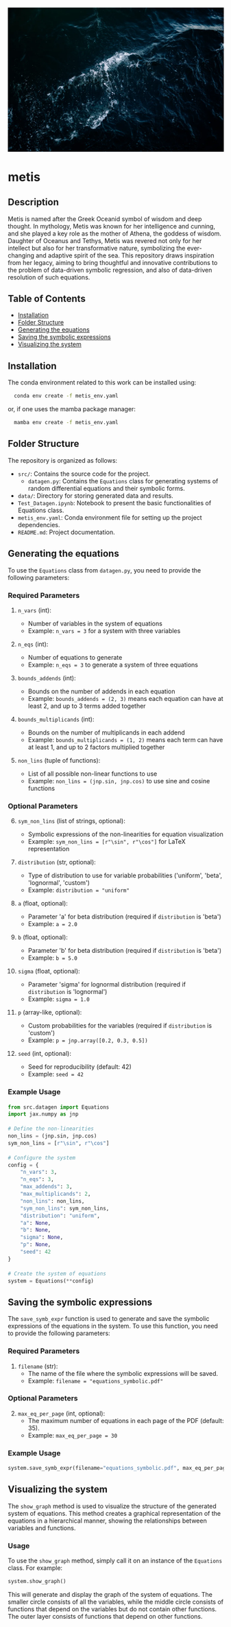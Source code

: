 ![Metis Logo](metis_logo.jpg)

# metis

## Description
Metis is named after the Greek Oceanid symbol of wisdom and deep thought. In mythology, Metis was known for her intelligence and cunning, and she played a key role as the mother of Athena, the goddess of wisdom. Daughter of Oceanus and Tethys, Metis was revered not only for her intellect but also for her transformative nature, symbolizing the ever-changing and adaptive spirit of the sea. This repository draws inspiration from her legacy, aiming to bring thoughtful and innovative contributions to the problem of data-driven symbolic regression, and also of data-driven resolution of such equations.

## Table of Contents
- [Installation](#installation)
- [Folder Structure](#folder-structure)
- [Generating the equations](#generating-the-equations)
- [Saving the symbolic expressions](#saving-the-symbolic-expressions)
- [Visualizing the system](#visualizing-the-system)

## Installation
The conda environment related to this work can be installed using:
```bash
  conda env create -f metis_env.yaml
```
or, if one uses the mamba package manager:
```bash
  mamba env create -f metis_env.yaml
```

## Folder Structure
The repository is organized as follows:

- `src/`: Contains the source code for the project.
  - `datagen.py`: Contains the `Equations` class for generating systems of random differential equations and their symbolic forms.
- `data/`: Directory for storing generated data and results.
- `Test_Datagen.ipynb`: Notebook to present the basic functionalities of Equations class.
- `metis_env.yaml`: Conda environment file for setting up the project dependencies.
- `README.md`: Project documentation.

## Generating the equations

To use the `Equations` class from `datagen.py`, you need to provide the following parameters:

### Required Parameters

1. `n_vars` (int): 
   - Number of variables in the system of equations
   - Example: `n_vars = 3` for a system with three variables

2. `n_eqs` (int):
   - Number of equations to generate
   - Example: `n_eqs = 3` to generate a system of three equations

3. `bounds_addends` (int):
   - Bounds on the number of addends in each equation
   - Example: `bounds_addends = (2, 3)` means each equation can have at least 2, and up to 3 terms added together

4. `bounds_multiplicands` (int):
   - Bounds on the number of multiplicands in each addend
   - Example: `bounds_multiplicands = (1, 2)` means each term can have at least 1, and up to 2 factors multiplied together

5. `non_lins` (tuple of functions):
   - List of all possible non-linear functions to use
   - Example: `non_lins = (jnp.sin, jnp.cos)` to use sine and cosine functions

### Optional Parameters

6. `sym_non_lins` (list of strings, optional):
   - Symbolic expressions of the non-linearities for equation visualization
   - Example: `sym_non_lins = [r"\sin", r"\cos"]` for LaTeX representation

7. `distribution` (str, optional):
   - Type of distribution to use for variable probabilities ('uniform', 'beta', 'lognormal', 'custom')
   - Example: `distribution = "uniform"`

8. `a` (float, optional):
   - Parameter 'a' for beta distribution (required if `distribution` is 'beta')
   - Example: `a = 2.0`

9. `b` (float, optional):
   - Parameter 'b' for beta distribution (required if `distribution` is 'beta')
   - Example: `b = 5.0`

10. `sigma` (float, optional):
    - Parameter 'sigma' for lognormal distribution (required if `distribution` is 'lognormal')
    - Example: `sigma = 1.0`

11. `p` (array-like, optional):
    - Custom probabilities for the variables (required if `distribution` is 'custom')
    - Example: `p = jnp.array([0.2, 0.3, 0.5])`

12. `seed` (int, optional):
    - Seed for reproducibility (default: 42)
    - Example: `seed = 42`

### Example Usage

```python
from src.datagen import Equations
import jax.numpy as jnp

# Define the non-linearities
non_lins = (jnp.sin, jnp.cos)
sym_non_lins = [r"\sin", r"\cos"]

# Configure the system
config = {
    "n_vars": 3,
    "n_eqs": 3,
    "max_addends": 3,
    "max_multiplicands": 2,
    "non_lins": non_lins,
    "sym_non_lins": sym_non_lins,
    "distribution": "uniform",
    "a": None,
    "b": None,
    "sigma": None,
    "p": None,
    "seed": 42
}

# Create the system of equations
system = Equations(**config)
```

## Saving the symbolic expressions

The `save_symb_expr` function is used to generate and save the symbolic expressions of the equations in the system. To use this function, you need to provide the following parameters:

### Required Parameters

1. `filename` (str): 
   - The name of the file where the symbolic expressions will be saved.
   - Example: `filename = "equations_symbolic.pdf"`

### Optional Parameters

2. `max_eq_per_page` (int, optional):
   - The maximum number of equations in each page of the PDF (default: 35).
   - Example: `max_eq_per_page = 30`

### Example Usage

```python
system.save_symb_expr(filename="equations_symbolic.pdf", max_eq_per_page=30)
```

## Visualizing the system

The `show_graph` method is used to visualize the structure of the generated system of equations. This method creates a graphical representation of the equations in a hierarchical manner, showing the relationships between variables and functions.

### Usage

To use the `show_graph` method, simply call it on an instance of the `Equations` class. For example:

```python
system.show_graph()
```

This will generate and display the graph of the system of equations. The smaller circle consists of all the variables, while the middle circle consists of functions that depend on the variables but do not contain other functions. The outer layer consists of functions that depend on other functions.
